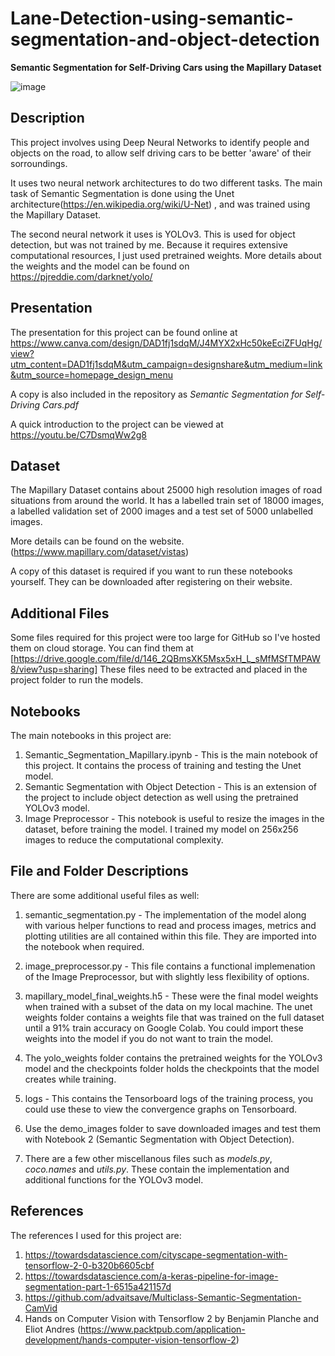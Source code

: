 # Lane-Detection-using-semantic-segmentation-and-object-detection

**Semantic Segmentation for Self-Driving Cars using the Mapillary Dataset**

![image](https://github.com/user-attachments/assets/d3088130-e92d-4d06-bb46-dbb974786723)


## Description

This project involves using Deep Neural Networks to identify people and objects on the road, to allow self driving cars to be better 'aware' of their sorroundings.

It uses two neural network architectures to do two different tasks. The main task of Semantic Segmentation is done using the Unet architecture(https://en.wikipedia.org/wiki/U-Net) , and was trained using the Mapillary Dataset.

The second neural network it uses is YOLOv3. This is used for object detection, but was not trained by me. Because it requires extensive computational resources, I just used pretrained weights. More details about the weights and the model can be found on https://pjreddie.com/darknet/yolo/

## Presentation

The presentation for this project can be found online at https://www.canva.com/design/DAD1fj1sdqM/J4MYX2xHc50keEciZFUqHg/view?utm_content=DAD1fj1sdqM&utm_campaign=designshare&utm_medium=link&utm_source=homepage_design_menu

A copy is also included in the repository as *Semantic Segmentation for Self-Driving Cars.pdf*

A quick introduction to the project can be viewed at https://youtu.be/C7DsmqWw2g8

## Dataset

The Mapillary Dataset contains about 25000 high resolution images of road situations from around the world. It has a labelled train set of 18000 images, a labelled validation set of 2000 images and a test set of 5000 unlabelled images.

More details can be found on the website. (https://www.mapillary.com/dataset/vistas)

A copy of this dataset is required if you want to run these notebooks yourself. They can be downloaded after registering on their website.

## Additional Files

Some files required for this project were too large for GitHub so I've hosted them on cloud storage.
You can find them at [https://drive.google.com/file/d/146_2QBmsXK5Msx5xH_L_sMfMSfTMPAW8/view?usp=sharing]
These files need to be extracted and placed in the project folder to run the models.

## Notebooks

The main notebooks in this project are:

1. Semantic_Segmentation_Mapillary.ipynb - This is the main notebook of this project. It contains the process of training and testing the Unet model.
2. Semantic Segmentation with Object Detection - This is an extension of the project to include object detection as well using the pretrained YOLOv3 model.
3. Image Preprocessor - This notebook is useful to resize the images in the dataset, before training the model. I trained my model on 256x256 images to reduce the computational complexity.


## File and Folder Descriptions

There are some additional useful files as well:

1. semantic_segmentation.py - The implementation of the model along with various helper functions to read and process images, metrics and plotting utilities are all contained within this file. They are imported into the notebook when required.

2. image_preprocessor.py - This file contains a functional implemenation of the Image Preprocessor, but with slightly less flexibility of options.

3. mapillary_model_final_weights.h5 - These were the final model weights when trained with a subset of the data on my local machine. The unet weights folder contains a weights file that was trained on the full dataset until a 91% train accuracy on Google Colab. You could import these weights into the model if you do not want to train the model.

4. The yolo_weights folder contains the pretrained weights for the YOLOv3 model and the checkpoints folder holds the checkpoints that the model creates while training.

5. logs - This contains the Tensorboard logs of the training process, you could use these to view the convergence graphs on Tensorboard.

6. Use the demo_images folder to save downloaded images and test them with Notebook 2 (Semantic Segmentation with Object Detection).

7. There are a few other miscellanous files such as *models.py*, *coco.names* and *utils.py*. These contain the implementation and additional functions for the YOLOv3 model.


## References

The references I used for this project are:

1. https://towardsdatascience.com/cityscape-segmentation-with-tensorflow-2-0-b320b6605cbf
2. https://towardsdatascience.com/a-keras-pipeline-for-image-segmentation-part-1-6515a421157d
3. https://github.com/advaitsave/Multiclass-Semantic-Segmentation-CamVid
4. Hands on Computer Vision with Tensorflow 2 by Benjamin Planche and Eliot Andres (https://www.packtpub.com/application-development/hands-computer-vision-tensorflow-2)
